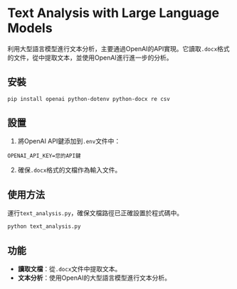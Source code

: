 
# Text Analysis with Large Language Models

利用大型語言模型進行文本分析，主要通過OpenAI的API實現。它讀取`.docx`格式的文件，從中提取文本，並使用OpenAI進行進一步的分析。

## 安裝

```bash
pip install openai python-dotenv python-docx re csv
```

## 設置

1. 將OpenAI API鍵添加到`.env`文件中：
```
OPENAI_API_KEY=您的API鍵
```

2. 確保`.docx`格式的文檔作為輸入文件。

## 使用方法

運行`text_analysis.py`，確保文檔路徑已正確設置於程式碼中。

```bash
python text_analysis.py
```

## 功能

- **讀取文檔**：從`.docx`文件中提取文本。
- **文本分析**：使用OpenAI的大型語言模型進行文本分析。
